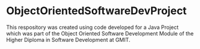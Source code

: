 # ObjectOrientedSoftwareDevProject
This respository was created using code developed for a Java Project which was part of the Object Oriented Software Development Module of the Higher Diploma in Software Development at GMIT.
